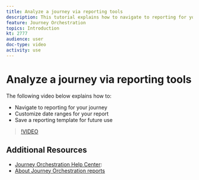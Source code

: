 ```yaml
---
title: Analyze a journey via reporting tools
description: This tutorial explains how to navigate to reporting for your journey, how to customize date ranges for your report and how to save a reporting template for future use.
feature: Journey Orchestration
topics: Introduction
kt: 2777
audience: user
doc-type: video
activity: use
---
```


# Analyze a journey via reporting tools

The following video below explains how to:

* Navigate to reporting for your journey
* Customize date ranges for your report
* Save a reporting template for future use

>[!VIDEO](https://video.tv.adobe.com/v/29321?quality=12)

## Additional Resources

* [Journey Orchestration Help Center](https://docs.adobe.com/content/help/en/journeys/using/journey-orchestration-home.html):
* [About Journey Orchestration reports](https://docs.adobe.com/content/help/en/journeys/using/journey-reports/about-journey-reports.html)
